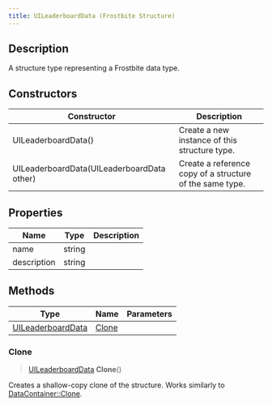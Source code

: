 ```yaml
---
title: UILeaderboardData (Frostbite Structure)
---
```

## Description

A structure type representing a Frostbite data type.

## Constructors

| Constructor                                | Description                                              |
| ------------------------------------------ | -------------------------------------------------------- |
| UILeaderboardData()                        | Create a new instance of this structure type.            |
| UILeaderboardData(UILeaderboardData other) | Create a reference copy of a structure of the same type. |

## Properties

| Name        | Type   | Description |
| ----------- | ------ | ----------- |
| name        | string |             |
| description | string |             |

## Methods

| Type                                   | Name            | Parameters |
| -------------------------------------- | --------------- | ---------- |
| [UILeaderboardData](UILeaderboardData) | [Clone](#clone) |            |

### Clone

> [UILeaderboardData](UILeaderboardData) **Clone**()

Creates a shallow-copy clone of the structure. Works similarly to [DataContainer::Clone](/vext/ref/cls/shr/datacontainer#clone).
